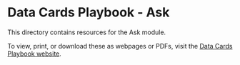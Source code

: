 # Data Cards Playbook - Ask

This directory contains resources for the Ask module.

To view, print, or download these as webpages or PDFs, visit the
[Data Cards Playbook website](https://sites.research.google/datacardsplaybook).
